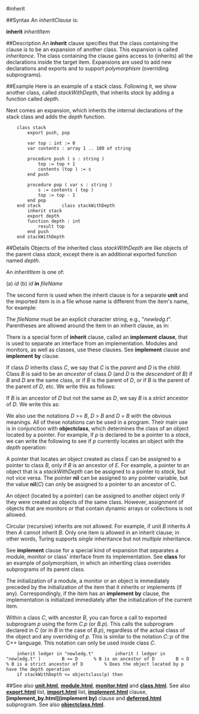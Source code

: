 
#inherit

##Syntax
An _inheritClause_ is:


**inherit** _inheritItem_



##Description
An **inherit** clause specifies that the class containing the clause is to be an expansion of another class. This expansion is called _inheritance_. The class containing the clause gains access to (inherits) all the declarations inside the target item. Expansions are used to add new declarations and exports and to support _polymorphism_ (overriding subprograms).


##Example
Here is an example of a stack class. Following it, we show another class, called _stackWithDepth_, that inherits _stack_ by adding a function called _depth_.

Next comes an expansion, which inherits the internal declarations of the stack class and adds the _depth_ function.

        class stack
            export push, pop
        
            var top : int := 0
            var contents : array 1 .. 100 of string
        
            procedure push ( s : string )
                top := top + 1
                contents (top ) := s
            end push
        
            procedure pop ( var s : string )
                s := contents ( top )
                top := top - 1
            end pop
        end stack        class stackWithDepth
            inherit stack
            export depth
            function depth : int
                result top
            end push
        end stackWithDepth
##Details
Objects of the inherited class _stackWithDepth_ are like objects of the parent class _stack_, except there is an additional exported function named _depth_.

An _inheritItem_ is one of:


(a) _id_
(b) _id_ **in** _fileName_


The second form is used when the inherit clause is for a separate **unit** and the imported item is in a file whose name is different from the item's name, for example:

The _fileName_ must be an explicit character string, e.g., "_newledg.t_". Parentheses are allowed around the item in an inherit clause, as in:

There is a special form of **inherit** clause, called an **implement** **clause**, that is used to separate an interface from an implementation. Modules and monitors, as well as classes, use these clauses. See **implement** clause and **implement** **by** clause.

If class _D_ inherits class _C_, we say that _C_ is the _parent_ and _D_ is the _child_. Class _B_ is said to be an _ancestor_ of class _D_ (and _D_ is the _descendant_ of _B_) if _B_ and _D_ are the same class, or if _B_ is the parent of _D_, or if _B_ is the parent of the parent of _D_, etc. We write this as follows:

If _B_ is an ancestor of _D_ but not the same as _D_, we say _B_ is a _strict_ ancestor of _D_. We write this as:

We also use the notations _D_ >= _B_, _D_ > _B_ and _D_ = _B_ with the obvious meanings. All of these notations can be used in a program. Their main use is in conjunction with **objectclass**, which determines the class of an object located by a pointer. For example, if _p_ is declared to be a pointer to a _stack_, we can write the following to see if _p_ currently locates an object with the _depth_ operation:

A pointer that locates an object created as class _E_ can be assigned to a pointer to class _B_, only if _B_ is an ancestor of _E_. For example, a pointer to an object that is a _stackWithDepth_ can be assigned to a pointer to _stack_, but not vice versa. The pointer **nil** can be assigned to any pointer variable, but the value **nil**(_C_) can only be assigned to a pointer to an ancestor of C.

An object (located by a pointer) can be assigned to another object only if they were created as objects of the same class. However, assignment of objects that are monitors or that contain dynamic arrays or collections is not allowed.

Circular (recursive) inherits are not allowed. For example, if unit _B_ inherits _A_ then _A_ cannot inherit _B_. Only one item is allowed in an inherit clause; in other words, Turing supports _single_ inheritance but not _multiple_ inheritance.

See **implement** clause for a special kind of expansion that separates a module, monitor or class' interface from its implementation. See **class** for an example of polymorphism, in which an inheriting class overrides subprograms of its parent class.

The initialization of a module, a monitor or an object is immediately preceded by the initialization of the item that it inherits or implements (if any). Correspondingly, if the item has an **implement** **by** clause, the implementation is initialized immediately after the initialization of the current item.

Within a class _C_, with ancestor _B_, you can force a call to exported subprogram _p_ using the form _C.p_ (or _B.p_). This calls the subprogram declared in _C_ (or in _B_ in the case of _B.p_), regardless of the actual class of the object and any overriding of _p_. This is similar to the notation _C_::_p_ of the C++ language. This notation can only be used inside class _C_.

        inherit ledger in "newledg.t"        inherit ( ledger in "newledg.t" )        B <= D      % B is an ancestor of D        B < D       % B is a strict ancestor of D        % Does the object located by p have the depth operation
        if stackWithDepth <= objectclass(p) then
##See also
**[unit.html](unit)**, **[module.html](module)**, **[monitor.html](monitor)** and **[class.html](class)**. See also **[export.html](export)** list, **[import.html](import)** list, **[implement.html](implement)** clause, **[implement_by.html](implement by)** clause and **[deferred.html](deferred)** subprogram. See also **[objectclass.html](objectclass)**.

